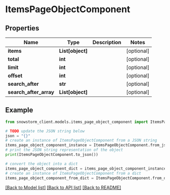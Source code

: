 # ItemsPageObjectComponent


## Properties

Name | Type | Description | Notes
------------ | ------------- | ------------- | -------------
**items** | **List[object]** |  | [optional] 
**total** | **int** |  | [optional] 
**limit** | **int** |  | [optional] 
**offset** | **int** |  | [optional] 
**search_after** | **str** |  | [optional] 
**search_after_array** | **List[object]** |  | [optional] 

## Example

```python
from snowstorm_client.models.items_page_object_component import ItemsPageObjectComponent

# TODO update the JSON string below
json = "{}"
# create an instance of ItemsPageObjectComponent from a JSON string
items_page_object_component_instance = ItemsPageObjectComponent.from_json(json)
# print the JSON string representation of the object
print(ItemsPageObjectComponent.to_json())

# convert the object into a dict
items_page_object_component_dict = items_page_object_component_instance.to_dict()
# create an instance of ItemsPageObjectComponent from a dict
items_page_object_component_from_dict = ItemsPageObjectComponent.from_dict(items_page_object_component_dict)
```
[[Back to Model list]](../README.md#documentation-for-models) [[Back to API list]](../README.md#documentation-for-api-endpoints) [[Back to README]](../README.md)


